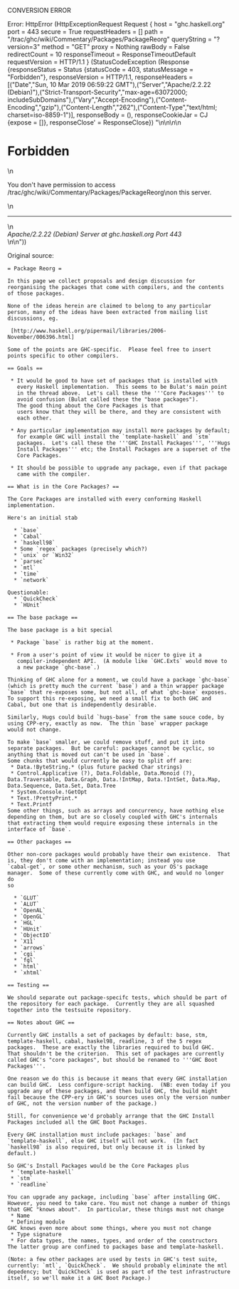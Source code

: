 CONVERSION ERROR

Error: HttpError (HttpExceptionRequest Request {
  host                 = "ghc.haskell.org"
  port                 = 443
  secure               = True
  requestHeaders       = []
  path                 = "/trac/ghc/wiki/Commentary/Packages/PackageReorg"
  queryString          = "?version=3"
  method               = "GET"
  proxy                = Nothing
  rawBody              = False
  redirectCount        = 10
  responseTimeout      = ResponseTimeoutDefault
  requestVersion       = HTTP/1.1
}
 (StatusCodeException (Response {responseStatus = Status {statusCode = 403, statusMessage = "Forbidden"}, responseVersion = HTTP/1.1, responseHeaders = [("Date","Sun, 10 Mar 2019 06:59:22 GMT"),("Server","Apache/2.2.22 (Debian)"),("Strict-Transport-Security","max-age=63072000; includeSubDomains"),("Vary","Accept-Encoding"),("Content-Encoding","gzip"),("Content-Length","262"),("Content-Type","text/html; charset=iso-8859-1")], responseBody = (), responseCookieJar = CJ {expose = []}, responseClose' = ResponseClose}) "<!DOCTYPE HTML PUBLIC \"-//IETF//DTD HTML 2.0//EN\">\n<html><head>\n<title>403 Forbidden</title>\n</head><body>\n<h1>Forbidden</h1>\n<p>You don't have permission to access /trac/ghc/wiki/Commentary/Packages/PackageReorg\non this server.</p>\n<hr>\n<address>Apache/2.2.22 (Debian) Server at ghc.haskell.org Port 443</address>\n</body></html>\n"))

Original source:

```trac
= Package Reorg =

In this page we collect proposals and design discussion for
reorganising the packages that come with compilers, and the contents
of those packages.

None of the ideas herein are claimed to belong to any particular
person, many of the ideas have been extracted from mailing list
discussions, eg.

 [http://www.haskell.org/pipermail/libraries/2006-November/006396.html]

Some of the points are GHC-specific.  Please feel free to insert
points specific to other compilers.

== Goals ==

 * It would be good to have set of packages that is installed with
   every Haskell implementation.  This seems to be Bulat's main point
   in the thread above.  Let's call these the '''Core Packages''' to
   avoid confusion (Bulat called these the "base packages").
   The good thing about the Core Packages is that
   users know that they will be there, and they are consistent with
   each other.

 * Any particular implementation may install more packages by default;
   for example GHC will install the `template-haskell` and `stm`
   packages.  Let's call these the '''GHC Install Packages''', '''Hugs
   Install Packages''' etc; the Install Packages are a superset of the
   Core Packages.

 * It should be possible to upgrade any package, even if that package
   came with the compiler.

== What is in the Core Packages? ==

The Core Packages are installed with every conforming Haskell implementation.

Here's an initial stab

  * `base`
  * `Cabal`
  * `haskell98`
  * Some `regex` packages (precisely which?)
  * `unix` or `Win32`
  * `parsec`
  * `mtl`
  * `time`
  * `network`

Questionable:
  * `QuickCheck`
  * `HUnit`

== The base package ==

The base package is a bit special

 * Package `base` is rather big at the moment.  

 * From a user's point of view it would be nicer to give it a
   compiler-independent API.  (A module like `GHC.Exts` would move to
   a new package `ghc-base`.)

Thinking of GHC alone for a moment, we could have a package `ghc-base`
(which is pretty much the current `base`) and a thin wrapper package
`base` that re-exposes some, but not all, of what `ghc-base` exposes.
To support this re-exposing, we need a small fix to both GHC and
Cabal, but one that is independently desirable.

Similarly, Hugs could build `hugs-base` from the same souce code, by
using CPP-ery, exactly as now.  The thin `base` wrapper package
would not change. 

To make `base` smaller, we could remove stuff, and put it into 
separate packages.  But be careful: packages cannot be cyclic, so
anything that is moved out can't be used in `base`.
Some chunks that would currently be easy to split off are:
 * Data.!ByteString.* (plus future packed Char strings)
 * Control.Applicative (?), Data.Foldable, Data.Monoid (?), Data.Traversable, Data.Graph, Data.!IntMap, Data.!IntSet, Data.Map, Data.Sequence, Data.Set, Data.Tree
 * System.Console.!GetOpt
 * Text.!PrettyPrint.*
 * Text.Printf
Some other things, such as arrays and concurrency, have nothing else depending on them, but are so closely coupled with GHC's internals that extracting them would require exposing these internals in the interface of `base`.

== Other packages ==

Other non-core packages would probably have their own existence.  That
is, they don't come with an implementation; instead you use
`cabal-get`, or some other mechanism, such as your OS's package
manager.  Some of these currently come with GHC, and would no longer do
so

  * `GLUT`
  * `ALUT`
  * `OpenAL`
  * `OpenGL`
  * `HGL`
  * `HUnit`
  * `ObjectIO`
  * `X11`
  * `arrows`
  * `cgi`
  * `fgl`
  * `html`
  * `xhtml`

== Testing ==

We should separate out package-specifc tests, which should be part of
the repository for each package.  Currently they are all squashed
together into the testsuite repository.

== Notes about GHC ==

Currently GHC installs a set of packages by default: base, stm,
template-haskell, cabal, haskel98, readline, 3 of the 5 regex
packages.  These are exactly the libraries required to build GHC.
That shouldn't be the criterion.  This set of packages are currently
called GHC's "core packages", but should be renamed to '''GHC Boot
Packages'''.

One reason we do this is because it means that every GHC installation
can build GHC.  Less configure-script hacking.  (NB: even today if you
upgrade any of these packages, and then build GHC, the build might
fail because the CPP-ery in GHC's sources uses only the version number
of GHC, not the version number of the package.)

Still, for convenience we'd probably arrange that the GHC Install
Packages included all the GHC Boot Packages.

Every GHC installation must include packages: `base` and
`template-haskell`, else GHC itself will not work.  (In fact
`haskell98` is also required, but only because it is linked by
default.)

So GHC's Install Packages would be the Core Packages plus
 * `template-haskell`
 * `stm`
 * `readline`

You can upgrade any package, including `base` after installing GHC.
However, you need to take care. You must not change a number of things
that GHC "knows about".  In particular, these things must not change
 * Name
 * Defining module
GHC knows even more about some things, where you must not change
 * Type signature
 * For data types, the names, types, and order of the constructors
The latter group are confined to packages base and template-haskell.

(Note: a few other packages are used by tests in GHC's test suite,
currently: `mtl`, `QuickCheck`.  We should probably eliminate the mtl
depedency; but `QuickCheck` is used as part of the test infrastructure
itself, so we'll make it a GHC Boot Package.)

```
